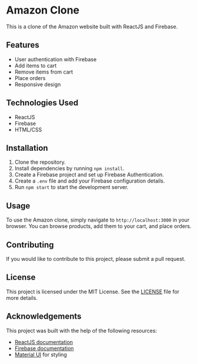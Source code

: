 # Amazon Clone

This is a clone of the Amazon website built with ReactJS and Firebase.

## Features

- User authentication with Firebase
- Add items to cart
- Remove items from cart
- Place orders
- Responsive design

## Technologies Used

- ReactJS
- Firebase
- HTML/CSS

## Installation

1. Clone the repository.
2. Install dependencies by running `npm install`.
3. Create a Firebase project and set up Firebase Authentication.
4. Create a `.env` file and add your Firebase configuration details.
5. Run `npm start` to start the development server.

## Usage

To use the Amazon clone, simply navigate to `http://localhost:3000` in your browser. You can browse products, add them to your cart, and place orders. 

## Contributing

If you would like to contribute to this project, please submit a pull request. 

## License

This project is licensed under the MIT License. See the [LICENSE](LICENSE) file for more details.

## Acknowledgements

This project was built with the help of the following resources:

- [ReactJS documentation](https://reactjs.org/docs/getting-started.html)
- [Firebase documentation](https://firebase.google.com/docs)
- [Material UI](https://mui.com/) for styling